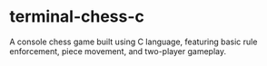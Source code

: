 # terminal-chess-c
A console chess game built using C language, featuring basic rule enforcement, piece movement, and two-player gameplay.
